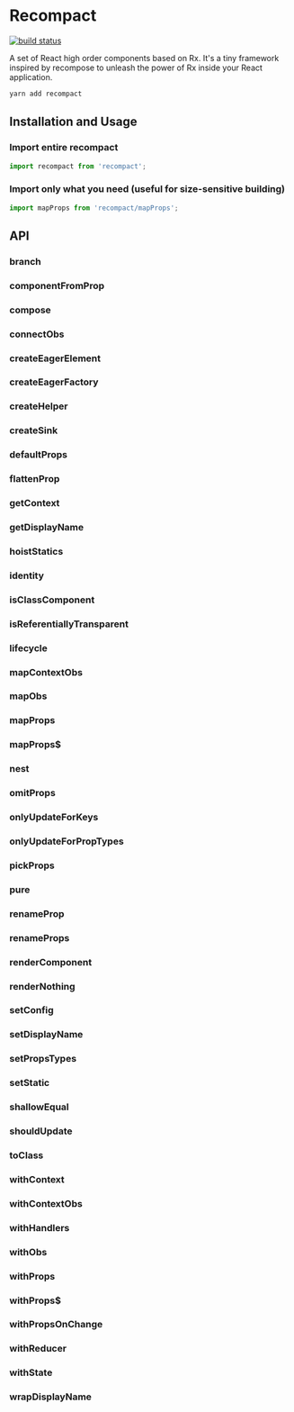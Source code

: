 # Recompact

[![build status](https://img.shields.io/travis/neoziro/recompact/master.svg?style=flat-square)](https://travis-ci.org/neoziro/recompact)

A set of React high order components based on Rx. It's a tiny framework inspired by recompose to unleash the power of Rx inside your React application.

```sh
yarn add recompact
```

## Installation and Usage

### Import entire recompact

```js
import recompact from 'recompact';
```

### Import only what you need (useful for size-sensitive building)

```js
import mapProps from 'recompact/mapProps';
```

## API

### branch

### componentFromProp

### compose

### connectObs

### createEagerElement

### createEagerFactory

### createHelper

### createSink

### defaultProps

### flattenProp

### getContext

### getDisplayName

### hoistStatics

### identity

### isClassComponent

### isReferentiallyTransparent

### lifecycle

### mapContextObs

### mapObs

### mapProps

### mapProps$

### nest

### omitProps

### onlyUpdateForKeys

### onlyUpdateForPropTypes

### pickProps

### pure

### renameProp

### renameProps

### renderComponent

### renderNothing

### setConfig

### setDisplayName

### setPropsTypes

### setStatic

### shallowEqual

### shouldUpdate

### toClass

### withContext

### withContextObs

### withHandlers

### withObs

### withProps

### withProps$

### withPropsOnChange

### withReducer

### withState

### wrapDisplayName
